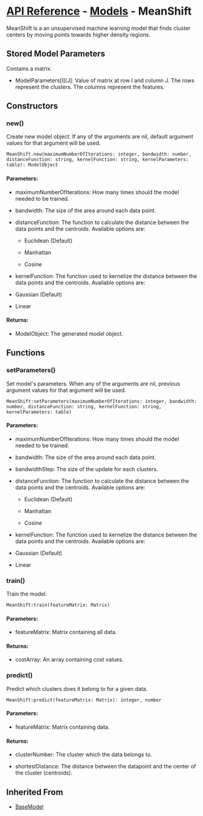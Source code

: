 # [API Reference](../../API.md) - [Models](../Models.md) - MeanShift

MeanShift is a an unsupervised machine learning model that finds cluster centers by moving points towards higher density regions.

## Stored Model Parameters

Contains a matrix.  

* ModelParameters[I][J]: Value of matrix at row I and column J. The rows represent the clusters. The columns represent the features.

## Constructors

### new()

Create new model object. If any of the arguments are nil, default argument values for that argument will be used.

```
MeanShift.new(maximumNumberOfIterations: integer, bandwidth: number, distanceFunction: string, kernelFunction: string, kernelParameters: table): ModelObject
```

#### Parameters:

* maximumNumberOfIterations: How many times should the model needed to be trained.

* bandwidth: The size of the area around each data point.

* distanceFunction: The function to calculate the distance between the data points and the centroids. Available options are:

  * Euclidean (Default)
 
  * Manhattan

  * Cosine

* kernelFunction: The function used to kernelize the distance between the data points and the centroids. Available options are:

 * Gaussian (Default)

 * Linear

#### Returns:

* ModelObject: The generated model object.

## Functions

### setParameters()

Set model's parameters. When any of the arguments are nil, previous argument values for that argument will be used.

```
MeanShift:setParameters(maximumNumberOfIterations: integer, bandwidth: number, distanceFunction: string, kernelFunction: string, kernelParameters: table)
```

#### Parameters:

* maximumNumberOfIterations: How many times should the model needed to be trained.

* bandwidth: The size of the area around each data point.

* bandwidthStep: The size of the update for each clusters.

* distanceFunction: The function to calculate the distance between the data points and the centroids. Available options are:

  * Euclidean (Default)
 
  * Manhattan

  * Cosine

* kernelFunction: The function used to kernelize the distance between the data points and the centroids. Available options are:

 * Gaussian (Default)

 * Linear

### train()

Train the model.

```
MeanShift:train(featureMatrix: Matrix)
```

#### Parameters:

* featureMatrix: Matrix containing all data.

#### Returns:

* costArray: An array containing cost values.

### predict()

Predict which clusters does it belong to for a given data.

```
MeanShift:predict(featureMatrix: Matrix): integer, number
```

#### Parameters:

* featureMatrix: Matrix containing data.

#### Returns:

* clusterNumber: The cluster which the data belongs to.

* shortestDistance: The distance between the datapoint and the center of the cluster (centroids).

## Inherited From

* [BaseModel](BaseModel.md)
